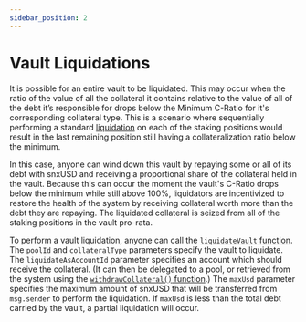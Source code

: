 ```yaml
---
sidebar_position: 2
---
```


# Vault Liquidations

It is possible for an entire vault to be liquidated. This may occur when the ratio of the value of all the collateral it contains relative to the value of all of the debt it’s responsible for drops below the Minimum C-Ratio for it's corresponding collateral type. This is a scenario where sequentially performing a standard [liquidation](/staking-positions/liquidations) on each of the staking positions would result in the last remaining position still having a collateralization ratio below the minimum.

In this case, anyone can wind down this vault by repaying some or all of its debt with snxUSD and receiving a proportional share of the collateral held in the vault. Because this can occur the moment the vault's C-Ratio drops below the minimum while still above 100%, liquidators are incentivized to restore the health of the system by receiving collateral worth more than the debt they are repaying. The liquidated collateral is seized from all of the staking positions in the vault pro-rata.

To perform a vault liquidation, anyone can call the [`liquidateVault` function](/technical-reference/smart-contracts#liquidatevault). The `poolId` and `collateralType` parameters specify the vault to liquidate. The `liquidateAsAccountId` parameter specifies an account which should receive the collateral. (It can then be delegated to a pool, or retrieved from the system using the [`withdrawCollateral()` function](/technical-reference/smart-contracts#withdrawcollateral).) The `maxUsd` parameter specifies the maximum amount of snxUSD that will be transferred from `msg.sender` to perform the liquidation. If `maxUsd` is less than the total debt carried by the vault, a partial liquidation will occur.
